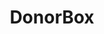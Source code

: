 ---
codehost: https://github.com/donorbox/donorbox-api
facebook: https://facebook.com/donorbox
linkedin: https://linkedin.com/company/donorbox
logohandle: donorbox
sort: donorbox
title: DonorBox
twitter: https://x.com/donorbox
website: https://donorbox.org/
youtube: https://youtube.com/c/Donorbox
---
